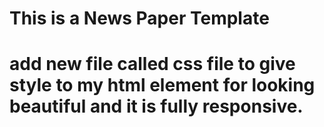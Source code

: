 # This is a News Paper Template

# add new file called css file to give style to my html element for looking beautiful and it is fully responsive.